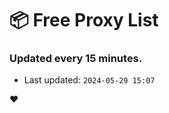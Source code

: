 # :package: Free Proxy List
### Updated every 15 minutes.

- Last updated: `2024-05-29 15:07`

:heart:
